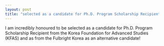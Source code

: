 ```yaml
---
layout: post
title: "selected as a candidate for Ph.D. Program Scholarship Recipient"
---
```


I am incredibly honoured to be selected as a candidate for Ph.D. Program Scholarship Recipient from the Korea Foundation for Advanced Studies (KFAS) and as from the Fulbright Korea as an alternative candidate! 
